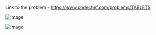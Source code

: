 Link to the problem - https://www.codechef.com/problems/TABLETS


![image](https://user-images.githubusercontent.com/57552973/235980555-07621971-0f76-4126-bd01-4ede02c32c54.png)


![image](https://user-images.githubusercontent.com/57552973/235980699-96ac6a68-4d4a-4f49-9b07-749fe614c9c7.png)
